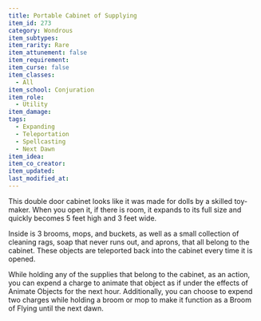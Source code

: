 ```yaml
---
title: Portable Cabinet of Supplying
item_id: 273
category: Wondrous
item_subtypes: 
item_rarity: Rare
item_attunement: false
item_requirement: 
item_curse: false
item_classes: 
  - All
item_school: Conjuration
item_role: 
  - Utility
item_damage: 
tags:
  - Expanding
  - Teleportation
  - Spellcasting
  - Next Dawn
item_idea: 
item_co_creator: 
item_updated: 
last_modified_at: 
---
```


This double door cabinet looks like it was made for dolls by a skilled toy-maker. When you open it, if there is room, it expands to its full size and quickly becomes 5 feet high and 3 feet wide.

Inside is 3 brooms, mops, and buckets, as well as a small collection of cleaning rags, soap that never runs out, and aprons, that all belong to the cabinet. These objects are teleported back into the cabinet every time it is opened.

While holding any of the supplies that belong to the cabinet, as an action, you can expend a charge to animate that object as if under the effects of <magic-spell>Animate Objects</magic-spell> for the next hour. Additionally, you can choose to expend two charges while holding a broom or mop to make it function as a Broom of Flying until the next dawn.
